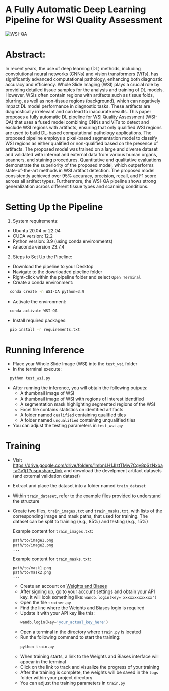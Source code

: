 # A Fully Automatic Deep Learning Pipeline for WSI Quality Assessment
![WSI-QA](./WSI-QA.bmp)
# Abstract: 
In recent years, the use of deep learning (DL) methods, including convolutional neural networks (CNNs) and vision transformers (ViTs), has significantly advanced computational pathology, enhancing both diagnostic accuracy and efficiency. Whole Slide Imaging (WSI) plays a crucial role by providing detailed tissue samples for the analysis and training of DL models. However, WSIs often contain regions with artifacts such as tissue folds, blurring, as well as non-tissue regions (background), which can negatively impact DL model performance in diagnostic tasks. These artifacts are diagnostically irrelevant and can lead to inaccurate results. This paper proposes a fully automatic DL pipeline for WSI Quality Assessment (WSI-QA) that uses a fused model combining CNNs and ViTs to detect and exclude WSI regions with artifacts, ensuring that only qualified WSI regions are used to build DL-based computational pathology applications. The proposed pipeline employs a pixel-based segmentation model to classify WSI regions as either qualified or non-qualified based on the presence of artifacts. The proposed model was trained on a large and diverse dataset and validated with internal and external data from various human organs, scanners, and staining procedures. Quantitative and qualitative evaluations demonstrate the superiority of the proposed model, which outperforms state-of-the-art methods in WSI artifact detection. The proposed model consistently achieved over 95% accuracy, precision, recall, and F1 score across all artifact types. Furthermore, the WSI-QA pipeline shows strong generalization across different tissue types and scanning conditions.
# Setting Up the Pipeline
1. System requirements:
- Ubuntu 20.04 or 22.04
- CUDA version: 12.2
- Python version: 3.9 (using conda environments)
- Anaconda version 23.7.4

2. Steps to Set Up the Pipeline:
- Download the pipeline to your Desktop
- Navigate to the downloaded pipeline folder
- Right-click within the pipeline folder and select `Open Terminal`
- Create a conda environment:
```bash
  conda create -n WSI-QA python=3.9
```
- Activate the environment:
```bash
  conda activate WSI-QA
```
- Install required packages:
```bash
  pip install -r requirements.txt
```

# Running Inference

- Place your Whole Slide Image (WSI) into the `test_wsi` folder
- In the terminal execute:
```bash
  python test_wsi.py
```
- After running the inference, you will obtain the following outputs:
  - A thumbnail image of WSI
  - A thumbnail image of WSI with regions of interest identified
  - A segmentation mask highlighting segmented regions of the WSI
  - Excel file contains statistics on identified artifacts
  - A folder named `qualified` containing qualified tiles
  - A folder named `unqualified` containing unqualified tiles
- You can adjust the testing parameters in `test_wsi.py`


# Training

- Visit https://drive.google.com/drive/folders/1mbnLH1JIztTMw7Cgv8pSzNxba-aGv1jT?usp=share_link and download the develpment artifact datasets (and external validation dataset)
- Extract and place the dataset into a folder named `train_dataset`
- Within `train_dataset`, refer to the example files provided to understand the structure
- Create two files, `train_images.txt` and `train_masks.txt`, with lists of the corresponding image and mask paths, that used for training. The dataset can be split to training (e.g., 85%) and testing (e.g., 15%)

     Example content for `train_images.txt`:
     ```
     path/to/image1.png
     path/to/image2.png
     ...
     ```
     Example content for `train_masks.txt`:
     ```
     path/to/mask1.png
     path/to/mask2.png
     ...
     ```
   - Create an account on [Weights and Biases](https://docs.wandb.ai)
   - After signing up, go to your account settings and obtain your API key. It will look something like: `wandb.login(key='xxxxxxxxxxxxx')`
   - Open the file `trainer.py`
   - Find the line where the Weights and Biases login is required
   - Update it with your API key like this:
     ```python
     wandb.login(key='your_actual_key_here')
     ```
   - Open a terminal in the directory where `train.py` is located
   - Run the following command to start the training:
     ```bash
     python train.py
     ```
   - When training starts, a link to the Weights and Biases interface will appear in the terminal
   - Click on the link to track and visualize the progress of your training
   - After the training is complete, the weights will be saved in the `logs` folder within your project directory
   - You can adjust the training parameters in `train.py` 







